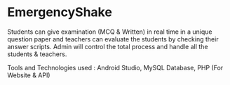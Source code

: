 # EmergencyShake

Students can give examination (MCQ & Written) in real time in a unique question paper and teachers can evaluate the students by checking their answer scripts. Admin will control the total process and handle all the students & teachers. 

Tools and Technologies used : Android Studio, MySQL Database, PHP (For Website & API)

